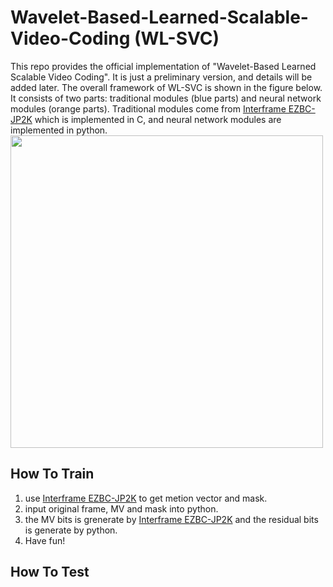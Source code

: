 # Wavelet-Based-Learned-Scalable-Video-Coding (WL-SVC)
This repo provides the official implementation of "Wavelet-Based Learned Scalable Video Coding". It is just a preliminary version, and details will be added later. 
The overall framework of WL-SVC is shown in the figure below. It consists of two parts: traditional modules (blue parts) and neural network modules (orange parts). Traditional modules come from [Interframe EZBC-JP2K](https://ecse.rpi.edu/interframevideocoding/) which is implemented in C, and neural network modules are implemented in python.
<img src="https://user-images.githubusercontent.com/48936648/150902487-f2288ab0-0a8d-4cb9-90b9-8b918dd59854.png" width="500px">
## How To Train
1. use [Interframe EZBC-JP2K](https://ecse.rpi.edu/interframevideocoding/) to get metion vector and mask.
2. input original frame, MV and mask into python.
3. the MV bits is grenerate by [Interframe EZBC-JP2K](https://ecse.rpi.edu/interframevideocoding/) and the residual bits is generate by python.
4. Have fun!
## How To Test
